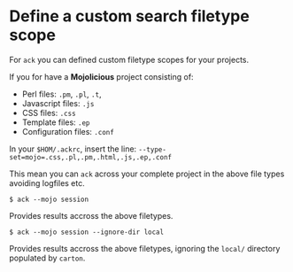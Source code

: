 # Define a custom search filetype scope

For `ack` you can defined custom filetype scopes for your projects.

If you for have a **Mojolicious** project consisting of:

- Perl files: `.pm`, `.pl`, `.t`,
- Javascript files: `.js`
- CSS files: `.css`
- Template files: `.ep`
- Configuration files: `.conf`

In your `$HOM/.ackrc`, insert the line: `--type-set=mojo=.css,.pl,.pm,.html,.js,.ep,.conf`

This mean you can `ack` across your complete project in the above file types avoiding logfiles etc.

`$ ack --mojo session`

Provides results accross the above filetypes.

`$ ack --mojo session --ignore-dir local`

Provides results accross the above filetypes, ignoring the `local/` directory populated by `carton`.
